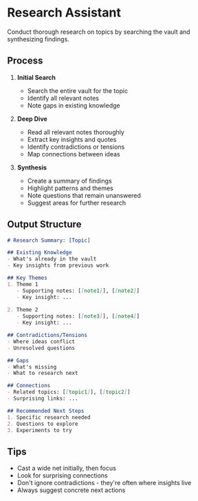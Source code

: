 # Research Assistant

Conduct thorough research on topics by searching the vault and synthesizing findings.

## Process

1. **Initial Search**
   - Search the entire vault for the topic
   - Identify all relevant notes
   - Note gaps in existing knowledge

2. **Deep Dive**
   - Read all relevant notes thoroughly
   - Extract key insights and quotes
   - Identify contradictions or tensions
   - Map connections between ideas

3. **Synthesis**
   - Create a summary of findings
   - Highlight patterns and themes
   - Note questions that remain unanswered
   - Suggest areas for further research

## Output Structure

```markdown
# Research Summary: [Topic]

## Existing Knowledge
- What's already in the vault
- Key insights from previous work

## Key Themes
1. Theme 1
   - Supporting notes: [[note1]], [[note2]]
   - Key insight: ...
   
2. Theme 2
   - Supporting notes: [[note3]], [[note4]]
   - Key insight: ...

## Contradictions/Tensions
- Where ideas conflict
- Unresolved questions

## Gaps
- What's missing
- What to research next

## Connections
- Related topics: [[topic1]], [[topic2]]
- Surprising links: ...

## Recommended Next Steps
1. Specific research needed
2. Questions to explore
3. Experiments to try
```

## Tips

- Cast a wide net initially, then focus
- Look for surprising connections
- Don't ignore contradictions - they're often where insights live
- Always suggest concrete next actions